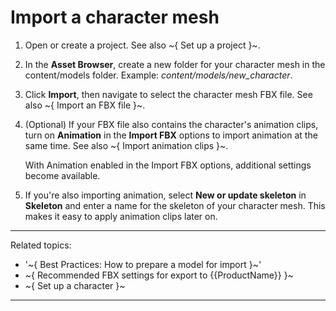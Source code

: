 # Import a character mesh

1. Open or create a project. See also ~{ Set up a project }~.

2. In the **Asset Browser**, create a new folder for your character mesh in the content/models folder.
	Example: *content/models/new_character*.

3. Click **Import**, then navigate to select the character mesh FBX file. See also ~{ Import an FBX file }~.

4. (Optional) If your FBX file also contains the character's animation clips, turn on **Animation** in the **Import FBX** options to import animation at the same time. See also ~{ Import animation clips }~.

	With Animation enabled in the Import FBX options, additional settings become available.

5. If you're also importing animation, select **New or update skeleton** in **Skeleton** and enter a name for the skeleton of your character mesh.
	This makes it easy to apply animation clips later on.

---
Related topics:
-	'~{ Best Practices: How to prepare a model for import }~'
-	~{ Recommended FBX settings for export to {{ProductName}} }~
- ~{ Set up a character }~
---
